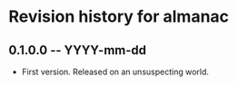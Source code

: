 # Revision history for almanac

## 0.1.0.0 -- YYYY-mm-dd

* First version. Released on an unsuspecting world.
